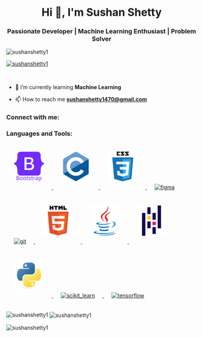 <h1 align="center">Hi 👋, I'm Sushan Shetty</h1>
<h3 align="center">Passionate Developer | Machine Learning Enthusiast | Problem Solver</h3>

<p align="left"> <img src="https://komarev.com/ghpvc/?username=sushanshetty1&label=Profile%20views&color=0e75b6&style=flat" alt="sushanshetty1" /> </p>

<p align="left"> <a href="https://github.com/ryo-ma/github-profile-trophy"><img src="https://github-profile-trophy.vercel.app/?username=sushanshetty1" alt="sushanshetty1" /></a> </p>

<p align="left"> <a href="https://twitter.com/" target="blank"><img src="https://img.shields.io/twitter/follow/?logo=twitter&style=for-the-badge" alt="" /></a> </p>

- 🌱 I’m currently learning **Machine Learning**

- 📫 How to reach me **sushanshetty1470@gmail.com**

<h3 align="left">Connect with me:</h3>
<p align="left">
</p>

<h3 align="left">Languages and Tools:</h3>
<p align="left">
  <a href="https://getbootstrap.com" target="_blank" rel="noreferrer">
    <img src="https://raw.githubusercontent.com/devicons/devicon/master/icons/bootstrap/bootstrap-plain-wordmark.svg" alt="bootstrap" style="width: 80px; height: 80px; margin: 20px;"/>
  </a>
  <a href="https://www.cprogramming.com/" target="_blank" rel="noreferrer">
    <img src="https://raw.githubusercontent.com/devicons/devicon/master/icons/c/c-original.svg" alt="c" style="width: 80px; height: 80px; margin: 20px;"/>
  </a>
  <a href="https://www.w3schools.com/css/" target="_blank" rel="noreferrer">
    <img src="https://raw.githubusercontent.com/devicons/devicon/master/icons/css3/css3-original-wordmark.svg" alt="css3" style="width: 80px; height: 80px; margin: 20px;;"/>
  </a>
  <a href="https://www.figma.com/" target="_blank" rel="noreferrer">
    <img src="https://www.vectorlogo.zone/logos/figma/figma-icon.svg" alt="figma" style="width: 80px; height: 80px; margin: 20px;"/>
  </a>
  <a href="https://git-scm.com/" target="_blank" rel="noreferrer">
    <img src="https://www.vectorlogo.zone/logos/git-scm/git-scm-icon.svg" alt="git" style="width: 80px; height: 80px; margin: 20px;"/>
  </a>
  <a href="https://www.w3.org/html/" target="_blank" rel="noreferrer">
    <img src="https://raw.githubusercontent.com/devicons/devicon/master/icons/html5/html5-original-wordmark.svg" alt="html5" style="width: 80px; height: 80px; margin: 20px;"/>
  </a>
  <a href="https://www.java.com" target="_blank" rel="noreferrer">
    <img src="https://raw.githubusercontent.com/devicons/devicon/master/icons/java/java-original.svg" alt="java" style="width: 80px; height: 80px; margin: 20px;"/>
  </a>
  <a href="https://pandas.pydata.org/" target="_blank" rel="noreferrer">
    <img src="https://raw.githubusercontent.com/devicons/devicon/2ae2a900d2f041da66e950e4d48052658d850630/icons/pandas/pandas-original.svg" alt="pandas" style="width: 80px; height: 80px; margin: 20px;"/>
  </a>
  <a href="https://www.python.org" target="_blank" rel="noreferrer">
    <img src="https://raw.githubusercontent.com/devicons/devicon/master/icons/python/python-original.svg" alt="python" style="width: 80px; height: 80px; margin: 20px;"/>
  </a>
  <a href="https://scikit-learn.org/" target="_blank" rel="noreferrer">
    <img src="https://upload.wikimedia.org/wikipedia/commons/0/05/Scikit_learn_logo_small.svg" alt="scikit_learn" style="width: 80px; height: 80px; margin: 20px;"/>
  </a>
  <a href="https://www.tensorflow.org" target="_blank" rel="noreferrer">
    <img src="https://www.vectorlogo.zone/logos/tensorflow/tensorflow-icon.svg" alt="tensorflow" style="width: 80px; height: 80px; margin: 20px;"/>
  </a>
</p>


<p><img align="left" src="https://github-readme-stats.vercel.app/api/top-langs?username=sushanshetty1&show_icons=true&locale=en&layout=compact" alt="sushanshetty1" /></p>

<p>&nbsp;<img align="center" src="https://github-readme-stats.vercel.app/api?username=sushanshetty1&show_icons=true&locale=en" alt="sushanshetty1" /></p>

<p><img align="center" src="https://github-readme-streak-stats.herokuapp.com/?user=sushanshetty1&" alt="sushanshetty1" /></p>
